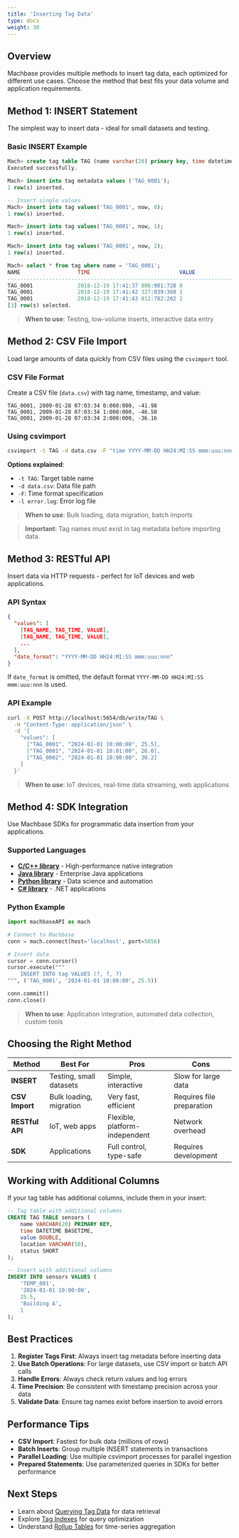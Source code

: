 ```yaml
---
title: 'Inserting Tag Data'
type: docs
weight: 30
---
```


## Overview

Machbase provides multiple methods to insert tag data, each optimized for different use cases. Choose the method that best fits your data volume and application requirements.

## Method 1: INSERT Statement

The simplest way to insert data - ideal for small datasets and testing.

### Basic INSERT Example

```sql
Mach> create tag table TAG (name varchar(20) primary key, time datetime basetime, value double summarized);
Executed successfully.

Mach> insert into tag metadata values ('TAG_0001');
1 row(s) inserted.

-- Insert single values
Mach> insert into tag values('TAG_0001', now, 0);
1 row(s) inserted.

Mach> insert into tag values('TAG_0001', now, 1);
1 row(s) inserted.

Mach> insert into tag values('TAG_0001', now, 2);
1 row(s) inserted.

Mach> select * from tag where name = 'TAG_0001';
NAME                  TIME                            VALUE
--------------------------------------------------------------------------------------
TAG_0001              2018-12-19 17:41:37 806:901:728 0
TAG_0001              2018-12-19 17:41:42 327:839:368 1
TAG_0001              2018-12-19 17:41:43 812:782:202 2
[3] row(s) selected.
```

> **When to use**: Testing, low-volume inserts, interactive data entry

## Method 2: CSV File Import

Load large amounts of data quickly from CSV files using the `csvimport` tool.

### CSV File Format

Create a CSV file (`data.csv`) with tag name, timestamp, and value:

```csv
TAG_0001, 2009-01-28 07:03:34 0:000:000, -41.98
TAG_0001, 2009-01-28 07:03:34 1:000:000, -46.50
TAG_0001, 2009-01-28 07:03:34 2:000:000, -36.16
```

### Using csvimport

```bash
csvimport -t TAG -d data.csv -F "time YYYY-MM-DD HH24:MI:SS mmm:uuu:nnn" -l error.log
```

**Options explained**:
- `-t TAG`: Target table name
- `-d data.csv`: Data file path
- `-F`: Time format specification
- `-l error.log`: Error log file

> **When to use**: Bulk loading, data migration, batch imports

> **Important**: Tag names must exist in tag metadata before importing data.

## Method 3: RESTful API

Insert data via HTTP requests - perfect for IoT devices and web applications.

### API Syntax

```json
{
  "values": [
    [TAG_NAME, TAG_TIME, VALUE],
    [TAG_NAME, TAG_TIME, VALUE],
    ...
  ],
  "date_format": "YYYY-MM-DD HH24:MI:SS mmm:uuu:nnn"
}
```

If `date_format` is omitted, the default format `YYYY-MM-DD HH24:MI:SS mmm:uuu:nnn` is used.

### API Example

```bash
curl -X POST http://localhost:5654/db/write/TAG \
  -H "Content-Type: application/json" \
  -d '{
    "values": [
      ["TAG_0001", "2024-01-01 10:00:00", 25.5],
      ["TAG_0001", "2024-01-01 10:01:00", 26.0],
      ["TAG_0002", "2024-01-01 10:00:00", 30.2]
    ]
  }'
```

> **When to use**: IoT devices, real-time data streaming, web applications

## Method 4: SDK Integration

Use Machbase SDKs for programmatic data insertion from your applications.

### Supported Languages

- **[C/C++ library](/dbms/sdk/cli-odbc)** - High-performance native integration
- **[Java library](/dbms/sdk/jdbc)** - Enterprise Java applications
- **[Python library](/dbms/sdk/python)** - Data science and automation
- **[C# library](/dbms/sdk/dotnet)** - .NET applications

### Python Example

```python
import machbaseAPI as mach

# Connect to Machbase
conn = mach.connect(host='localhost', port=5656)

# Insert data
cursor = conn.cursor()
cursor.execute("""
    INSERT INTO tag VALUES (?, ?, ?)
""", ('TAG_0001', '2024-01-01 10:00:00', 25.5))

conn.commit()
conn.close()
```

> **When to use**: Application integration, automated data collection, custom tools

## Choosing the Right Method

| Method | Best For | Pros | Cons |
|--------|----------|------|------|
| **INSERT** | Testing, small datasets | Simple, interactive | Slow for large data |
| **CSV Import** | Bulk loading, migration | Very fast, efficient | Requires file preparation |
| **RESTful API** | IoT, web apps | Flexible, platform-independent | Network overhead |
| **SDK** | Applications | Full control, type-safe | Requires development |

## Working with Additional Columns

If your tag table has additional columns, include them in your insert:

```sql
-- Tag table with additional columns
CREATE TAG TABLE sensors (
    name VARCHAR(20) PRIMARY KEY,
    time DATETIME BASETIME,
    value DOUBLE,
    location VARCHAR(50),
    status SHORT
);

-- Insert with additional columns
INSERT INTO sensors VALUES (
    'TEMP_001',
    '2024-01-01 10:00:00',
    25.5,
    'Building A',
    1
);
```

## Best Practices

1. **Register Tags First**: Always insert tag metadata before inserting data
2. **Use Batch Operations**: For large datasets, use CSV import or batch API calls
3. **Handle Errors**: Always check return values and log errors
4. **Time Precision**: Be consistent with timestamp precision across your data
5. **Validate Data**: Ensure tag names exist before insertion to avoid errors

## Performance Tips

- **CSV Import**: Fastest for bulk data (millions of rows)
- **Batch Inserts**: Group multiple INSERT statements in transactions
- **Parallel Loading**: Use multiple csvimport processes for parallel ingestion
- **Prepared Statements**: Use parameterized queries in SDKs for better performance

## Next Steps

- Learn about [Querying Tag Data](../querying-data) for data retrieval
- Explore [Tag Indexes](../tag-indexes) for query optimization
- Understand [Rollup Tables](../rollup-tables) for time-series aggregation
